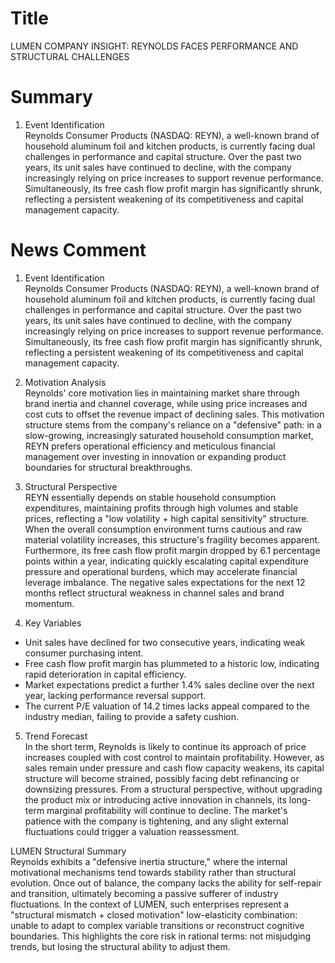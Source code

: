 # Title
LUMEN COMPANY INSIGHT: REYNOLDS FACES PERFORMANCE AND STRUCTURAL CHALLENGES

# Summary
1. Event Identification  
Reynolds Consumer Products (NASDAQ: REYN), a well-known brand of household aluminum foil and kitchen products, is currently facing dual challenges in performance and capital structure. Over the past two years, its unit sales have continued to decline, with the company increasingly relying on price increases to support revenue performance. Simultaneously, its free cash flow profit margin has significantly shrunk, reflecting a persistent weakening of its competitiveness and capital management capacity.

# News Comment
1. Event Identification  
Reynolds Consumer Products (NASDAQ: REYN), a well-known brand of household aluminum foil and kitchen products, is currently facing dual challenges in performance and capital structure. Over the past two years, its unit sales have continued to decline, with the company increasingly relying on price increases to support revenue performance. Simultaneously, its free cash flow profit margin has significantly shrunk, reflecting a persistent weakening of its competitiveness and capital management capacity.

2. Motivation Analysis  
Reynolds' core motivation lies in maintaining market share through brand inertia and channel coverage, while using price increases and cost cuts to offset the revenue impact of declining sales. This motivation structure stems from the company's reliance on a "defensive" path: in a slow-growing, increasingly saturated household consumption market, REYN prefers operational efficiency and meticulous financial management over investing in innovation or expanding product boundaries for structural breakthroughs.

3. Structural Perspective  
REYN essentially depends on stable household consumption expenditures, maintaining profits through high volumes and stable prices, reflecting a "low volatility + high capital sensitivity" structure. When the overall consumption environment turns cautious and raw material volatility increases, this structure's fragility becomes apparent. Furthermore, its free cash flow profit margin dropped by 6.1 percentage points within a year, indicating quickly escalating capital expenditure pressure and operational burdens, which may accelerate financial leverage imbalance. The negative sales expectations for the next 12 months reflect structural weakness in channel sales and brand momentum.

4. Key Variables  
- Unit sales have declined for two consecutive years, indicating weak consumer purchasing intent.  
- Free cash flow profit margin has plummeted to a historic low, indicating rapid deterioration in capital efficiency.  
- Market expectations predict a further 1.4% sales decline over the next year, lacking performance reversal support.  
- The current P/E valuation of 14.2 times lacks appeal compared to the industry median, failing to provide a safety cushion.  

5. Trend Forecast  
In the short term, Reynolds is likely to continue its approach of price increases coupled with cost control to maintain profitability. However, as sales remain under pressure and cash flow capacity weakens, its capital structure will become strained, possibly facing debt refinancing or downsizing pressures. From a structural perspective, without upgrading the product mix or introducing active innovation in channels, its long-term marginal profitability will continue to decline. The market's patience with the company is tightening, and any slight external fluctuations could trigger a valuation reassessment.

LUMEN Structural Summary  
Reynolds exhibits a "defensive inertia structure," where the internal motivational mechanisms tend towards stability rather than structural evolution. Once out of balance, the company lacks the ability for self-repair and transition, ultimately becoming a passive sufferer of industry fluctuations. In the context of LUMEN, such enterprises represent a "structural mismatch + closed motivation" low-elasticity combination: unable to adapt to complex variable transitions or reconstruct cognitive boundaries. This highlights the core risk in rational terms: not misjudging trends, but losing the structural ability to adjust them.
